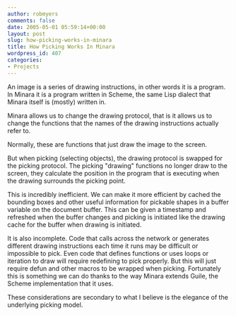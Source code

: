 ```yaml
---
author: robmyers
comments: false
date: 2005-05-01 05:59:14+00:00
layout: post
slug: how-picking-works-in-minara
title: How Picking Works In Minara
wordpress_id: 407
categories:
- Projects
---
```


An image is a series of drawing instructions, in other words it is a program. In Minara it is a program written in Scheme, the same Lisp dialect that Minara itself is (mostly) written in.  
  
Minara allows us to change the drawing protocol, that is it allows us to change the functions that the names of the drawing instructions actually refer to.   
  
Normally, these are functions that just draw the image to the screen.  
  
But when picking (selecting objects), the drawing protocol is swapped for the picking protocol. The picking "drawing" functions no longer draw to the screen, they calculate the position in the program that is executing when the drawing surrounds the picking point.   
  
This is incredibly inefficient. We can make it more efficient by cached the bounding boxes and other useful information for pickable shapes in a buffer variable on the document buffer. This can be given a timestamp and refreshed when the buffer changes and picking is initiated like the drawing cache for the buffer when drawing is initiated.  
  
It is also incomplete. Code that calls across the network or generates different drawing instructions each time it runs may be difficult or impossible to pick. Even code that defines functions or uses loops or iteration to draw will require redefining to pick properly. But this will just require defun and other macros to be wrapped when picking. Fortunately this is something we can do thanks to the way Minara extends Guile, the Scheme implementation that it uses.  
  
These considerations are secondary to what I believe is the elegance of the underlying picking model.

  


